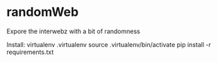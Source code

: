 randomWeb
=========

Expore the interwebz with a bit of randomness

Install:
virtualenv .virtualenv
source .virtualenv/bin/activate
pip install -r requirements.txt

